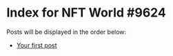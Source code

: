 # Index for NFT World #9624
Posts will be displayed in the order below:

- [Your first post](./001-first.md)

